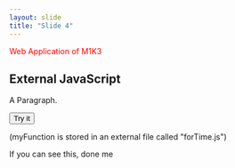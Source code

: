 ```yaml
---
layout: slide
title: "Slide 4"
---
```

<p style="color:red">Web Application of M1K3</p>


<h2>External JavaScript</h2>

<p id="demo">A Paragraph.</p>

<button type="button" onclick="myFunction()">Try it</button>

<p>(myFunction is stored in an external file called "forTime.js")</p>

<script src="myScript.js"></script>

If you can see this, done me
